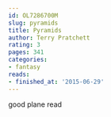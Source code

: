 ```yaml
---
id: OL7286700M
slug: pyramids
title: Pyramids
author: Terry Pratchett
rating: 3
pages: 341
categories:
- fantasy
reads:
- finished_at: '2015-06-29'
---
```

good plane read
